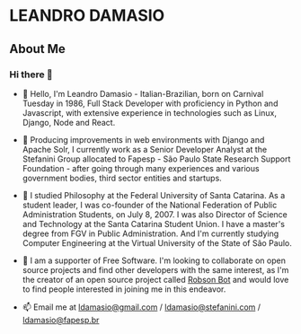 # LEANDRO DAMASIO

## About Me

### Hi there 👋

- 👋 Hello, I'm Leandro Damasio - Italian-Brazilian, born on Carnival Tuesday in 1986, Full Stack Developer with proficiency in Python and Javascript, with extensive experience in technologies such as Linux, Django, Node and React.
  
- 👀 Producing improvements in web environments with Django and Apache Solr, I currently work as a Senior Developer Analyst at the Stefanini Group allocated to Fapesp - São Paulo State Research Support Foundation - after going through many experiences and various government bodies, third sector entities and startups.

- 🌱 I studied Philosophy at the Federal University of Santa Catarina. As a student leader, I was co-founder of the National Federation of Public Administration Students, on July 8, 2007. I was also Director of Science and Technology at the Santa Catarina Student Union. I have a master's degree from FGV in Public Administration. And I'm currently studying Computer Engineering at the Virtual University of the State of São Paulo.

- 💞️ I am a supporter of Free Software. I'm looking to collaborate on open source projects and find other developers with the same interest, as I'm the creator of an open source project called [Robson Bot](https://github.com/ldamasio/robson) and would love to find people interested in joining me in this endeavor.

- 📫 Email me at ldamasio@gmail.com / ldamasio@stefanini.com / ldamasio@fapesp.br


